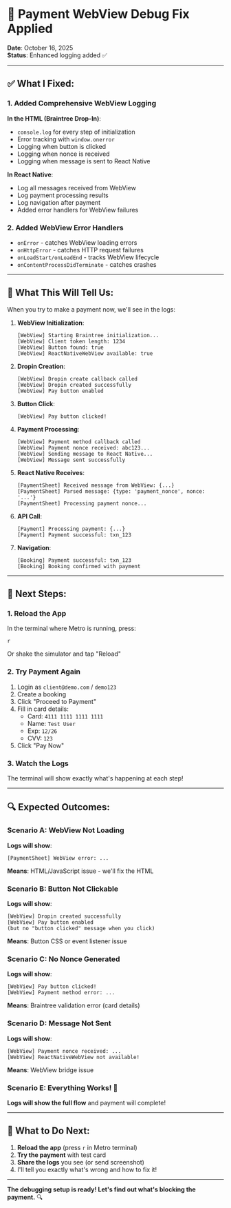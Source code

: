 # 🔧 Payment WebView Debug Fix Applied

**Date**: October 16, 2025  
**Status**: Enhanced logging added ✅

---

## ✅ What I Fixed:

### 1. Added Comprehensive WebView Logging

**In the HTML (Braintree Drop-In)**:
- `console.log` for every step of initialization
- Error tracking with `window.onerror`
- Logging when button is clicked
- Logging when nonce is received
- Logging when message is sent to React Native

**In React Native**:
- Log all messages received from WebView
- Log payment processing results
- Log navigation after payment
- Added error handlers for WebView failures

### 2. Added WebView Error Handlers

- `onError` - catches WebView loading errors
- `onHttpError` - catches HTTP request failures
- `onLoadStart/onLoadEnd` - tracks WebView lifecycle
- `onContentProcessDidTerminate` - catches crashes

---

## 🎯 What This Will Tell Us:

When you try to make a payment now, we'll see in the logs:

1. **WebView Initialization**:
   ```
   [WebView] Starting Braintree initialization...
   [WebView] Client token length: 1234
   [WebView] Button found: true
   [WebView] ReactNativeWebView available: true
   ```

2. **Dropin Creation**:
   ```
   [WebView] Dropin create callback called
   [WebView] Dropin created successfully
   [WebView] Pay button enabled
   ```

3. **Button Click**:
   ```
   [WebView] Pay button clicked!
   ```

4. **Payment Processing**:
   ```
   [WebView] Payment method callback called
   [WebView] Payment nonce received: abc123...
   [WebView] Sending message to React Native...
   [WebView] Message sent successfully
   ```

5. **React Native Receives**:
   ```
   [PaymentSheet] Received message from WebView: {...}
   [PaymentSheet] Parsed message: {type: 'payment_nonce', nonce: '...'}
   [PaymentSheet] Processing payment nonce...
   ```

6. **API Call**:
   ```
   [Payment] Processing payment: {...}
   [Payment] Payment successful: txn_123
   ```

7. **Navigation**:
   ```
   [Booking] Payment successful: txn_123
   [Booking] Booking confirmed with payment
   ```

---

## 🚀 Next Steps:

### 1. Reload the App

In the terminal where Metro is running, press:
```
r
```

Or shake the simulator and tap "Reload"

### 2. Try Payment Again

1. Login as `client@demo.com` / `demo123`
2. Create a booking
3. Click "Proceed to Payment"
4. Fill in card details:
   - Card: `4111 1111 1111 1111`
   - Name: `Test User`
   - Exp: `12/26`
   - CVV: `123`
5. Click "Pay Now"

### 3. Watch the Logs

The terminal will show exactly what's happening at each step!

---

## 🔍 Expected Outcomes:

### Scenario A: WebView Not Loading
**Logs will show**:
```
[PaymentSheet] WebView error: ...
```
**Means**: HTML/JavaScript issue - we'll fix the HTML

### Scenario B: Button Not Clickable
**Logs will show**:
```
[WebView] Dropin created successfully
[WebView] Pay button enabled
(but no "button clicked" message when you click)
```
**Means**: Button CSS or event listener issue

### Scenario C: No Nonce Generated
**Logs will show**:
```
[WebView] Pay button clicked!
[WebView] Payment method error: ...
```
**Means**: Braintree validation error (card details)

### Scenario D: Message Not Sent
**Logs will show**:
```
[WebView] Payment nonce received: ...
[WebView] ReactNativeWebView not available!
```
**Means**: WebView bridge issue

### Scenario E: Everything Works! 🎉
**Logs will show the full flow** and payment will complete!

---

## 📝 What to Do Next:

1. **Reload the app** (press `r` in Metro terminal)
2. **Try the payment** with test card
3. **Share the logs** you see (or send screenshot)
4. I'll tell you exactly what's wrong and how to fix it!

---

**The debugging setup is ready! Let's find out what's blocking the payment.** 🔍

